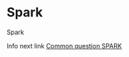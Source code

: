 # Spark
Spark

Info next link
[Common question SPARK](https://www.notion.so/ferjml97/SPARK-5dce72df807b462c93b87761f0c5313e)
